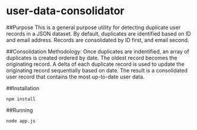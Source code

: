 # user-data-consolidator

##Purpose
This is a general purpose utility for detecting duplicate user records in
a JSON dataset. By default, duplicates are identified based on ID and 
email address. Records are consolidated by ID first, and email second.

##Consolidation Methodology:
Once duplicates are indentified, an array of duplicates is created ordered
by date. The oldest record becomes the originating record. A delta of each
duplicate record is used to update the originating record sequentially
based on date. The result is a consolidated user record that contains the
most up-to-date user data.


##Installation
```
npm install
```

##Running
```
node app.js
```
